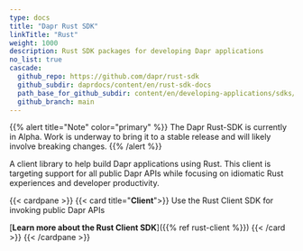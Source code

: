 ```yaml
---
type: docs
title: "Dapr Rust SDK"
linkTitle: "Rust"
weight: 1000
description: Rust SDK packages for developing Dapr applications
no_list: true
cascade:
  github_repo: https://github.com/dapr/rust-sdk
  github_subdir: daprdocs/content/en/rust-sdk-docs
  path_base_for_github_subdir: content/en/developing-applications/sdks/rust/
  github_branch: main
---
```


{{% alert title="Note" color="primary" %}}
The Dapr Rust-SDK is currently in Alpha. Work is underway to bring it to a stable release and will likely involve breaking changes.
{{% /alert %}}

A client library to help build Dapr applications using Rust. This client is targeting support for all public Dapr APIs while focusing on idiomatic Rust experiences and developer productivity.

{{< cardpane >}}
{{< card title="**Client**">}}
  Use the Rust Client SDK for invoking public Dapr APIs

  [**Learn more about the Rust Client SDK**]({{% ref rust-client %}})
{{< /card >}}
{{< /cardpane >}}
